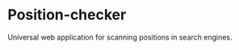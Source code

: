 Position-checker
================

Universal web application for scanning positions in search engines. 